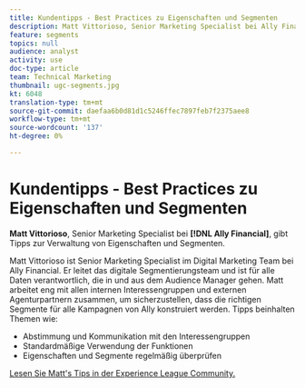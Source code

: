 ```yaml
---
title: Kundentipps - Best Practices zu Eigenschaften und Segmenten
description: Matt Vittorioso, Senior Marketing Specialist bei Ally Financial, gibt Tipps zum Verwalten von Eigenschaften und Segmenten.
feature: segments
topics: null
audience: analyst
activity: use
doc-type: article
team: Technical Marketing
thumbnail: ugc-segments.jpg
kt: 6048
translation-type: tm+mt
source-git-commit: daefaa6b0d81d1c5246ffec7897feb7f2375aee8
workflow-type: tm+mt
source-wordcount: '137'
ht-degree: 0%

---
```



# Kundentipps - Best Practices zu Eigenschaften und Segmenten

**Matt Vittorioso**, Senior Marketing Specialist bei  **[!DNL Ally Financial]**, gibt Tipps zur Verwaltung von Eigenschaften und Segmenten.

Matt Vittorioso ist Senior Marketing Specialist im Digital Marketing Team bei Ally Financial. Er leitet das digitale Segmentierungsteam und ist für alle Daten verantwortlich, die in und aus dem Audience Manager gehen. Matt arbeitet eng mit allen internen Interessengruppen und externen Agenturpartnern zusammen, um sicherzustellen, dass die richtigen Segmente für alle Kampagnen von Ally konstruiert werden. Tipps beinhalten Themen wie:

* Abstimmung und Kommunikation mit den Interessengruppen
* Standardmäßige Verwendung der Funktionen
* Eigenschaften und Segmente regelmäßig überprüfen

[Lesen Sie Matt&#39;s Tips in der Experience League Community.](https://experienceleaguecommunities.adobe.com/t5/adobe-audience-manager-blogs/traits-and-segments-best-practices/ba-p/367729)
